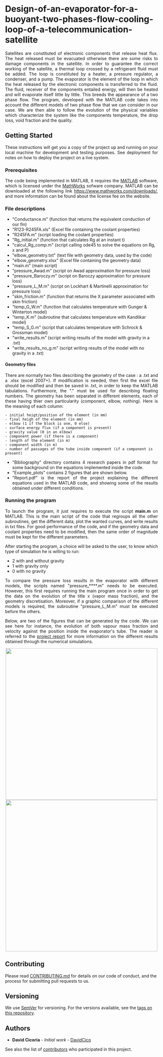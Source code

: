 # Design-of-an-evaporator-for-a-buoyant-two-phases-flow-cooling-loop-of-a-telecommunication-satellite

<p align="justify">Satellites are constituted of electronic components that release heat flux. The heat released must be evacuated otherwise there are some risks to damage components in the satellite. In order to guarantee the correct working of the satellite, a thermal loop crossed by a refrigerant fluid must be added. The loop is constituted by a heater, a pressure regulator, a condenser, and a pump. The evaporator is the element of the loop in which the heat released by the electronic components is transferred to the fluid. The fluid, receiver of the components entailed energy, will then be heated and will evaporate itself little by little. This breeds the appearance of a two phase flow. The program, developed with the MATLAB code takes into account the different models of two phase flow that we can consider in our case. We are then able to follow the evolution of the physical variables which characterize the system like the components temperature, the drop loss, void fraction and the quality.</p>


## Getting Started

<p align="justify">These instructions will get you a copy of the project up and running on your local machine for development and testing purposes. See deployment for notes on how to deploy the project on a live system.</p>

### Prerequisites

<p align="justify">The code being implemented in MATLAB, it requires the <a href="https://www.mathworks.com/products/matlab.html">MATLAB</a> software, which is licensed under the <a href="https://www.mathworks.com/">MathWorks</a> sofware company. MATLAB can be downloaded at the following link <a href="https://www.mathworks.com/downloads/">https://www.mathworks.com/downloads/</a>, and more information can be found about the license fee on the website.</p>


### File descriptions

<ul>
<li>"Conductance.m" (function that returns the equivalent conduction of our fin)</li> 
<li>"R123-R245FA.xls" (Excel file containing the coolant properties)</li> 
<li>"R245FA.m" (script loading the coolant properties)</li>
<li>"Rg_initial.m" (function that calculates Rg at an instant t)</li> 
<li>"calcul_Rg_comp.m" (script calling ode45 to solve the equations on Rg, x and P)</li> 
<li>"elbow_geometry.txt" (text file with geometry data, used by the code)</li>
<li>"elbow_geometry.xlsx" (Excel file containing the geometry data)</li> 
<li>"main.m" (main script)</li> 
<li>"pressure_Awad.m" (script on Awad approximation for pressure loss)</li>
<li>"pressure_Baroczy.m" (script on Baroczy approximation for pressure loss)</li>
<li>"pressure_L_M.m" (script on Lockhart & Martinelli approximation for pressure loss)</li>   
<li>"skin_friction.m" (function that returns the X parameter associated with skin friction)</li>
<li>"temp_G_W.m" (function that calculates temperature with Gunger & Winterton model)</li>
<li>"temp_K.m" (subroutine that calculates temperature with Kandlikar model)</li>
<li>"temp_S_G.m" (script that calculates temperature with Schrock & Grossman model)</li>
<li>"write_results.m" (script writing results of the model with gravity in a .txt)</li>
<li>"write_results_no_g.m" (script writing results of the model with no gravity in a .txt)</li>
</ul>

#### Geometry files

<p align="justify">There are normally two files describing the geometry of the case : a .txt and a .xlsx (excel 2007+). If modification is needed, then first the excel file should be modified and then be saved in .txt, in order to keep the MATLAB tabulations. Furthermore, the "." must be used for describing floating numbers. The geometry has been separated in different elements, each of these having thier own particularity (component, elbow, nothing). Here is the meaning of each column:</p>
 
	- initial heigt/position of the element (in mm)
	- final heigh of the element (in mm)
	- elbow (1 if the block is one, 0 else)
	- surface energy flux (if a component is present)
	- gravity value (0 in an elbow)
	- component power (if there is a component)
	- length of the element (in m)
	- component width (in m)
	- number of passages of the tube inside component (if a component is present)

<ul>
<li><div align="justify">"Bibliography" directory contains 4 research papers in pdf format for some background on the equations implemented inside the code.</div></li>
<li>"Example_plots" contains 2 figures that are shown below.</li>
<li><div align="justify">"Report.pdf" is the report of the project explaining the different equations used in the MATLAB code, and showing some of the results obtained under different conditions.</div></li>
</ul>


### Running the program

<p align="justify">To launch the program, it just requires to execute the script <b>main.m</b> on MATLAB. This is the main script of the code that regroups all the other subroutines, get the different data, plot the wanted curves, and write results in txt files. For good performance of the code, and if the geometry data and coolant properties need to be modified, then the same order of magnitude must be kept for the different parameters.</p>

<p align="justify">After starting the program, a choice will be asked to the user, to know which type of simulation he is willing to run:</p>
<ul>
	<li>2 with and without gravity</li>
	<li>1 with gravity only</li>
	<li>0 with no gravity</li>
</ul>

<p align="justify"The different results will be plotted and computed with MATLAB, and exported in .txt format: "results_with_gravity.txt" and "results_without_gravity.txt".</p>

<p align="justify">To compare the pressure loss results in the evaporator with different models, the scripts named "pressure_****.m" needs to be executed. However, this first requires running the main program once in order to get the data on the evolution of the title x (vapor mass fraction), and the geometry discretisation. Moreover, if a graphic comparison of the different models is required, the subroutine "pressure_L_M.m" must be executed before the others.</p>

<p align="justify">Below, are two of the figures that can be generated by the code. We can see here for instance, the evolution of both vapour mass fraction and velocity against the position inside the evaporator's tube. The reader is referred to the <a href="https://github.com/DavidCico/Design-of-an-evaporator-for-a-buoyant-two-phases-flow-cooling-loop-of-a-telecommunication-satellite/blob/master/Report.pdf">project report</a> for more information on the different results obtained through the numerical simulations.</p>

<p align="center">
<img src="https://github.com/DavidCico/Design-of-an-evaporator-for-a-buoyant-two-phases-flow-cooling-loop-of-a-telecommunication-satellite/blob/master/Example_plots/Vapour_fraction_tube.jpg" width="500" height="500"> <img src="https://github.com/DavidCico/Design-of-an-evaporator-for-a-buoyant-two-phases-flow-cooling-loop-of-a-telecommunication-satellite/blob/master/Example_plots/Velocity_comparison_tube.jpg" width="500" height="500" >
</p>


## Contributing

Please read [CONTRIBUTING.md](https://github.com/DavidCico/Study-of-buy-and-hold-investment/blob/master/CONTRIBUTING.md) for details on our code of conduct, and the process for submitting pull requests to us.

## Versioning

We use [SemVer](http://semver.org/) for versioning. For the versions available, see the [tags on this repository](https://github.com/your/project/tags). 

## Authors

* **David Cicoria** - *Initial work* - [DavidCico](https://github.com/DavidCico)

See also the list of [contributors](https://github.com/DavidCico/Study-of-buy-and-hold-investment/graphs/contributors) who participated in this project.
